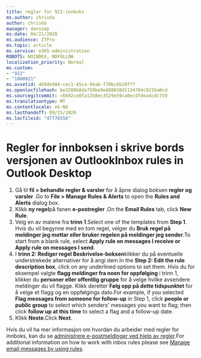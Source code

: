 ```yaml
---
title: regler for 922-innboks
ms.author: chrisda
author: chrisda
manager: dansimp
ms.date: 04/21/2020
ms.audience: ITPro
ms.topic: article
ms.service: o365-administration
ROBOTS: NOINDEX, NOFOLLOW
localization_priority: Normal
ms.custom:
- "922"
- "1800021"
ms.assetid: 469de984-cec1-45ca-94ab-f70bc6b28fff
ms.openlocfilehash: be3200b8da759be9e688030d1134784c9216a0cd
ms.sourcegitcommit: c6692ce0fa1358ec3529e59ca0ecdfdea4cdc759
ms.translationtype: MT
ms.contentlocale: nb-NO
ms.lasthandoff: 09/15/2020
ms.locfileid: "47778556"
---
```

# <a name="inbox-rules-in-outlook-desktop"></a><span data-ttu-id="83ca3-102">Regler for innboksen i skrive bords versjonen av Outlook</span><span class="sxs-lookup"><span data-stu-id="83ca3-102">Inbox rules in Outlook Desktop</span></span>

1. <span data-ttu-id="83ca3-103">Gå til **fil > behandle regler & varsler** for å åpne dialog boksen **regler og varsler** .</span><span class="sxs-lookup"><span data-stu-id="83ca3-103">Go to **File > Manage Rules & Alerts** to open the **Rules and Alerts** dialog box.</span></span>
2. <span data-ttu-id="83ca3-104">Klikk **ny regel**på fanen **e-postregler** .</span><span class="sxs-lookup"><span data-stu-id="83ca3-104">On the **Email Rules** tab, click **New Rule**.</span></span>
3. <span data-ttu-id="83ca3-105">Velg en av malene fra **trinn 1**.</span><span class="sxs-lookup"><span data-stu-id="83ca3-105">Select one of the templates from **Step 1**.</span></span> <span data-ttu-id="83ca3-106">Hvis du vil begynne med en tom regel, velger du **Bruk regel på meldinger jeg mottar eller bruker regelen på meldinger jeg sender**.</span><span class="sxs-lookup"><span data-stu-id="83ca3-106">To start from a blank rule, select **Apply rule on messages I receive or Apply rule on messages I send**.</span></span>
4. <span data-ttu-id="83ca3-107">I **trinn 2: Rediger regel Beskrivelse-boksen**klikker du på eventuelle understrekede alternativer for å angi dem.</span><span class="sxs-lookup"><span data-stu-id="83ca3-107">In the **Step 2: Edit the rule description box**, click on any underlined options to set them.</span></span> <span data-ttu-id="83ca3-108">Hvis du for eksempel valgte **flagg meldinger fra noen for oppfølging** i trinn 1, klikker du **personer eller offentlig gruppe** for å velge hvilke avsendere meldinger du vil flagge. Klikk deretter **Følg opp på dette tidspunktet** for å velge et flagg og en oppfølgings dato.</span><span class="sxs-lookup"><span data-stu-id="83ca3-108">For example, if you selected **Flag messages from someone for follow-up** in Step 1, click **people or public group** to select which senders' messages you want to flag; then click **follow up at this time** to select a flag and a follow-up date.</span></span>
5. <span data-ttu-id="83ca3-109">Klikk **Neste**.</span><span class="sxs-lookup"><span data-stu-id="83ca3-109">Click **Next**.</span></span>

<span data-ttu-id="83ca3-110">Hvis du vil ha mer informasjon om hvordan du arbeider med regler for innboks, kan du se [administrere e-postmeldinger ved hjelp av regler](https://support.office.com/article/manage-email-messages-by-using-rules-c24f5dea-9465-4df4-ad17-a50704d66c59).</span><span class="sxs-lookup"><span data-stu-id="83ca3-110">For additional information on how to work with inbox rules please see [Manage email messages by using rules](https://support.office.com/article/manage-email-messages-by-using-rules-c24f5dea-9465-4df4-ad17-a50704d66c59).</span></span>

